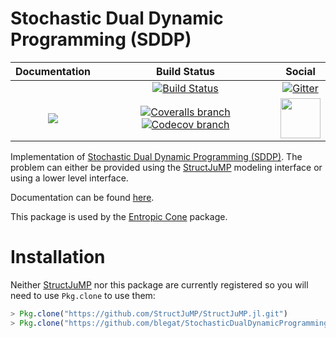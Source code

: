 # Stochastic Dual Dynamic Programming (SDDP)

| **Documentation** | **Build Status** | **Social** |
|:-----------------:|:----------------:|:----------:|
| | [![Build Status][build-img]][build-url] | [![Gitter][gitter-img]][gitter-url] |
| [![][docs-latest-img]][docs-latest-url] | [![Coveralls branch][coveralls-img]][coveralls-url] [![Codecov branch][codecov-img]][codecov-url] | [<img src="https://upload.wikimedia.org/wikipedia/en/a/af/Discourse_logo.png" width="64">][discourse-url] |

Implementation of [Stochastic Dual Dynamic Programming (SDDP)](http://www.optimization-online.org/DB_FILE/2009/12/2509.pdf).
The problem can either be provided using the [StructJuMP](https://github.com/joehuchette/StructJuMP.jl) modeling interface or using a lower level interface.

Documentation can be found [here][docs-latest-url].

This package is used by the [Entropic Cone](https://github.com/blegat/EntropicCone.jl) package.

# Installation
Neither [StructJuMP](https://github.com/joehuchette/StructJuMP.jl) nor this package are currently registered so you will need to use `Pkg.clone` to use them:

```julia
> Pkg.clone("https://github.com/StructJuMP/StructJuMP.jl.git")
> Pkg.clone("https://github.com/blegat/StochasticDualDynamicProgramming.jl.git")
```

[docs-stable-img]: https://img.shields.io/badge/docs-stable-blue.svg
[docs-latest-img]: https://img.shields.io/badge/docs-latest-blue.svg
[docs-stable-url]: https://blegat.github.io/StochasticDualDynamicProgramming.jl/stable
[docs-latest-url]: https://blegat.github.io/StochasticDualDynamicProgramming.jl/latest
[build-img]: https://travis-ci.org/blegat/StochasticDualDynamicProgramming.jl.svg?branch=master
[build-url]: https://travis-ci.org/blegat/StochasticDualDynamicProgramming.jl
[coveralls-img]: https://coveralls.io/repos/github/blegat/StochasticDualDynamicProgramming.jl/badge.svg
[coveralls-url]: https://coveralls.io/github/blegat/StochasticDualDynamicProgramming.jl
[codecov-img]: https://codecov.io/gh/blegat/StochasticDualDynamicProgramming.jl/branch/master/graph/badge.svg
[codecov-url]: https://codecov.io/gh/blegat/StochasticDualDynamicProgramming.jl
[gitter-url]: https://gitter.im/JuliaOpt/StochasticDualDynamicProgramming.jl
[gitter-img]: https://badges.gitter.im/JuliaOpt/StochasticDualDynamicProgramming.jl.svg
[discourse-url]: https://discourse.julialang.org/c/domain/opt
